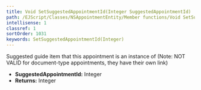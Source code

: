 ```yaml
---
title: Void SetSuggestedAppointmentId(Integer SuggestedAppointmentId)
path: /EJScript/Classes/NSAppointmentEntity/Member functions/Void SetSuggestedAppointmentId(Integer p_0)
intellisense: 1
classref: 1
sortOrder: 1031
keywords: SetSuggestedAppointmentId(Integer)
---
```



Suggested guide item that this appointment is an instance of (Note: NOT VALID for document-type appointments, they have their own link)



* **SuggestedAppointmentId:** Integer
* **Returns:** Integer


